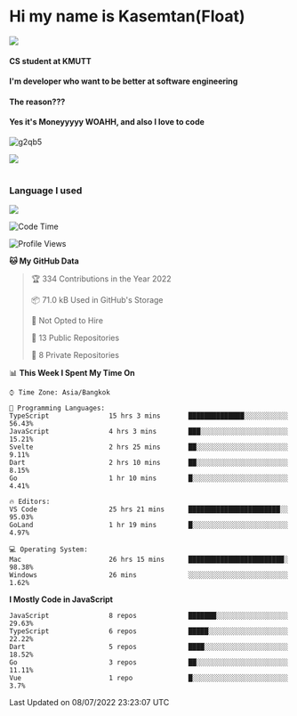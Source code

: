 # Hi my name is Kasemtan(Float)
![](https://64.media.tumblr.com/9c2a8f831efe8da556ffbf89cebb52c9/b86c1ab833a37e32-93/s1280x1920/d000dc22f75df64be2bc150f5fa69c4f6df6bb07.gifv)
#### CS student at KMUTT
#### I'm developer who want to be better at software engineering
#### The reason???
#### Yes it's Moneyyyyy WOAHH, and also I love to code
![g2qb5](https://user-images.githubusercontent.com/69688279/175812510-9235eaf7-72f7-40d3-b163-56efa9aa5c6b.gif)


[![](https://github-readme-stats.vercel.app/api?username=FloatKasemtan&show_icons=true&theme=nightowl)]()
#
### Language I used
[![](https://github-readme-stats.vercel.app/api/top-langs/?username=FloatKasemtan&layout=compact&theme=nightowl)]()
<!--START_SECTION:waka-->
![Code Time](http://img.shields.io/badge/Code%20Time-569%20hrs%2042%20mins-blue)

![Profile Views](http://img.shields.io/badge/Profile%20Views-36-blue)

**🐱 My GitHub Data** 

> 🏆 334 Contributions in the Year 2022
 > 
> 📦 71.0 kB Used in GitHub's Storage 
 > 
> 🚫 Not Opted to Hire
 > 
> 📜 13 Public Repositories 
 > 
> 🔑 8 Private Repositories  
 > 
📊 **This Week I Spent My Time On** 

```text
⌚︎ Time Zone: Asia/Bangkok

💬 Programming Languages: 
TypeScript               15 hrs 3 mins       ██████████████░░░░░░░░░░░   56.43% 
JavaScript               4 hrs 3 mins        ███░░░░░░░░░░░░░░░░░░░░░░   15.21% 
Svelte                   2 hrs 25 mins       ██░░░░░░░░░░░░░░░░░░░░░░░   9.11% 
Dart                     2 hrs 10 mins       ██░░░░░░░░░░░░░░░░░░░░░░░   8.15% 
Go                       1 hr 10 mins        █░░░░░░░░░░░░░░░░░░░░░░░░   4.41%

🔥 Editors: 
VS Code                  25 hrs 21 mins      ███████████████████████░░   95.03% 
GoLand                   1 hr 19 mins        █░░░░░░░░░░░░░░░░░░░░░░░░   4.97%

💻 Operating System: 
Mac                      26 hrs 15 mins      ████████████████████████░   98.38% 
Windows                  26 mins             ░░░░░░░░░░░░░░░░░░░░░░░░░   1.62%

```

**I Mostly Code in JavaScript** 

```text
JavaScript               8 repos             ███████░░░░░░░░░░░░░░░░░░   29.63% 
TypeScript               6 repos             █████░░░░░░░░░░░░░░░░░░░░   22.22% 
Dart                     5 repos             ████░░░░░░░░░░░░░░░░░░░░░   18.52% 
Go                       3 repos             ██░░░░░░░░░░░░░░░░░░░░░░░   11.11% 
Vue                      1 repo              █░░░░░░░░░░░░░░░░░░░░░░░░   3.7%

```



 Last Updated on 08/07/2022 23:23:07 UTC
<!--END_SECTION:waka-->
<!--
**FloatKasemtan/FloatKasemtan** is a ✨ _special_ ✨ repository because its `README.md` (this file) appears on your GitHub profile.

Here are some ideas to get you started:

- 🔭 I’m currently working on ...
- 🌱 I’m currently learning ...
- 👯 I’m looking to collaborate on ...
- 🤔 I’m looking for help with ...
- 💬 Ask me about ...
- 📫 How to reach me: ...
- 😄 Pronouns: ...
- ⚡ Fun fact: ...
-->
